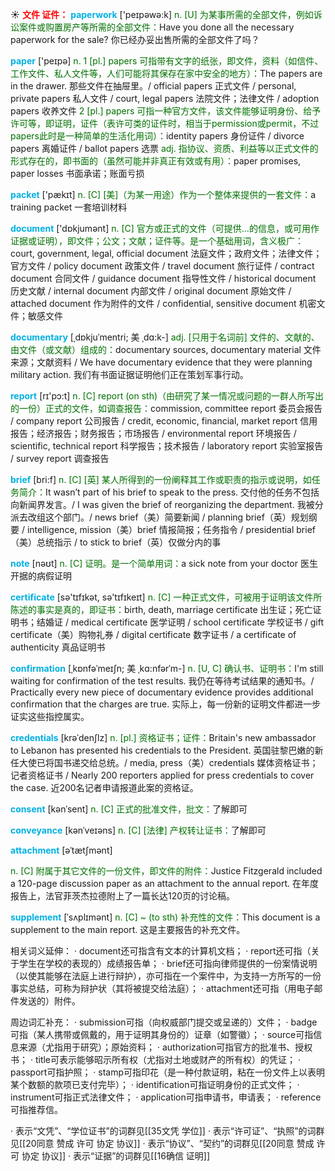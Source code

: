 ☀ <font color="red">**文件 证件：**</font>
<font color="sky blue">**paperwork**</font> ['peɪpəwə:k] 
<font color="rgb(227, 108, 9)">n. [U] 为某事所需的全部文件，例如诉讼案件或购置房产等所需的全部文件：</font>Have you done all the necessary paperwork for the sale? 你已经办妥出售所需的全部文件了吗？

<font color="sky blue">**paper**</font> ['peɪpə] 
<font color="rgb(227, 108, 9)">n. 1 [pl.] papers 可指带有文字的纸张，即文件，资料（如信件、工作文件、私人文件等，人们可能将其保存在家中安全的地方）：</font>The papers are in the drawer. 那些文件在抽屉里。/ official papers 正式文件 / personal, private papers 私人文件 / court, legal papers 法院文件；法律文件 / adoption papers 收养文件 <font color="rgb(227, 108, 9)">2 [pl.] papers 可指一种官方文件，该文件能够证明身份、给予许可等，即证明，证件（表许可类的证件时，相当于permission或permit，不过papers此时是一种简单的生活化用词）：</font>identity papers 身份证件 / divorce papers 离婚证件 / ballot papers 选票 <font color="rgb(227, 108, 9)">adj. 指协议、资质、利益等以正式文件的形式存在的，即书面的（虽然可能并非真正有效或有用）：</font>paper promises, paper losses 书面承诺；账面亏损

<font color="sky blue">**packet**</font> ['pækɪt] 
<font color="rgb(227, 108, 9)">n. [C] [美]（为某一用途）作为一个整体来提供的一套文件：</font>a training packet 一套培训材料

<font color="sky blue">**document**</font> ['dɒkjumənt] 
<font color="rgb(227, 108, 9)">n. [C] 官方或正式的文件（可提供…的信息，或可用作证据或证明），即文件；公文；文献；证件等。是一个基础用词，含义极广：</font>court, government, legal, official document 法庭文件；政府文件；法律文件；官方文件 / policy document 政策文件 / travel document 旅行证件 / contract document 合同文件 / guidance document 指导性文件 / historical document 历史文献 / internal document 内部文件 / original document 原始文件 / attached document 作为附件的文件 / confidential, sensitive document 机密文件；敏感文件
           
<font color="sky blue">**documentary**</font> [ˌdɒkjuˈmentri; 美 ˌdɑ:k-]
<font color="rgb(227, 108, 9)">adj. [只用于名词前] 文件的、文献的、由文件（或文献）组成的：</font>documentary sources, documentary material 文件来源；文献资料 / We have documentary evidence that they were planning military action. 我们有书面证据证明他们正在策划军事行动。
           
<font color="sky blue">**report**</font> [rɪ'pɔ:t] 
<font color="rgb(227, 108, 9)">n. [C] report (on sth)（由研究了某一情况或问题的一群人所写出的一份）正式的文件，如调查报告：</font>commission, committee report 委员会报告 / company report 公司报告 / credit, economic, financial, market report 信用报告；经济报告；财务报告；市场报告 / environmental report 环境报告 / scientific, technical report 科学报告；技术报告 / laboratory report 实验室报告 / survey report 调查报告

<font color="sky blue">**brief**</font> [bri:f] 
<font color="rgb(227, 108, 9)">n. [C] [英] 某人所得到的一份阐释其工作或职责的指示或说明，如任务简介：</font>It wasn’t part of his brief to speak to the press. 交付他的任务不包括向新闻界发言。/ I was given the brief of reorganizing the department. 我被分派去改组这个部门。/ news brief（美）简要新闻 / planning brief（英）规划纲要 / intelligence, mission（美）brief 情报简报；任务指令 / presidential brief（美）总统指示 / to stick to brief（英）仅做分内的事

<font color="sky blue">**note**</font> [nəʊt] 
<font color="rgb(227, 108, 9)">n. [C] 证明。是一个简单用词：</font>a sick note from your doctor 医生开据的病假证明

<font color="sky blue">**certificate**</font> [sə'tɪfɪkət, sə'tɪfɪkeɪt] 
<font color="rgb(227, 108, 9)">n. [C] 一种正式文件，可被用于证明该文件所陈述的事实是真的，即证书：</font>birth, death, marriage certificate 出生证；死亡证明书；结婚证 / medical certificate 医学证明 / school certificate 学校证书 / gift certificate（美）购物礼券 / digital certificate 数字证书 / a certificate of authenticity 真品证明书
           
<font color="sky blue">**confirmation**</font> [ˌkɒnfəˈmeɪʃn; 美 ˌkɑ:nfərˈm-]
<font color="rgb(227, 108, 9)">n. [U, C] 确认书、证明书：</font>I'm still waiting for confirmation of the test results. 我仍在等待考试结果的通知书。/ Practically every new piece of documentary evidence provides additional confirmation that the charges are true. 实际上，每一份新的证明文件都进一步证实这些指控属实。
           
<font color="sky blue">**credentials**</font> [krəˈdenʃlz]
<font color="rgb(227, 108, 9)">n. [pl.] 资格证书；证件：</font>Britain's new ambassador to Lebanon has presented his credentials to the President. 英国驻黎巴嫩的新任大使已将国书递交给总统。/ media, press（美）credentials 媒体资格证书；记者资格证书 / Nearly 200 reporters applied for press credentials to cover the case. 近200名记者申请报道此案的资格证。

<font color="sky blue">**consent**</font> [kənˈsent]
<font color="rgb(227, 108, 9)">n. [C] 正式的批准文件，批文：</font>了解即可
           
<font color="sky blue">**conveyance**</font> [kənˈveɪəns]
<font color="rgb(227, 108, 9)">n. [C] [法律] 产权转让证书：</font>了解即可
           
<font color="sky blue">**attachment**</font> [əˈtætʃmənt]

<font color="rgb(227, 108, 9)">n. [C] 附属于其它文件的一份文件，即文件的附件：</font>Justice Fitzgerald included a 120-page discussion paper as an attachment to the annual report. 在年度报告上，法官菲茨杰拉德附上了一篇长达120页的讨论稿。
           
<font color="sky blue">**supplement**</font> [ˈsʌplɪmənt]
<font color="rgb(227, 108, 9)">n. [C] ~ (to sth) 补充性的文件：</font>This document is a supplement to the main report. 这是主要报告的补充文件。

相关词义延伸：
· document还可指含有文本的计算机文档；
· report还可指（关于学生在学校的表现的）成绩报告单；
· brief还可指向律师提供的一份案情说明（以使其能够在法庭上进行辩护），亦可指在一个案件中，为支持一方所写的一份事实总结，可称为辩护状（其将被提交给法庭）；
· attachment还可指（用电子邮件发送的）附件。

周边词汇补充：
· submission可指（向权威部门提交或呈递的）文件；
· badge可指（某人携带或佩戴的，用于证明其身份的）证章（如警徽）；
· source可指信息来源（尤指用于研究）；原始资料；
· authorization可指官方的批准书、授权书；
· title可表示能够昭示所有权（尤指对土地或财产的所有权）的凭证；
· passport可指护照；
· stamp可指印花（是一种付款证明，粘在一份文件上以表明某个数额的款项已支付完毕）；
· identification可指证明身份的正式文件；
· instrument可指正式法律文件；
· application可指申请书，申请表；
· reference可指推荐信。

· 表示“文凭”、“学位证书”的词群见[[35文凭 学位]]
· 表示“许可证”、“执照”的词群见[[20同意 赞成 许可 协定 协议]]
· 表示“协议”、“契约”的词群见[[20同意 赞成 许可 协定 协议]]
· 表示“证据”的词群见[[16确信 证明]]
